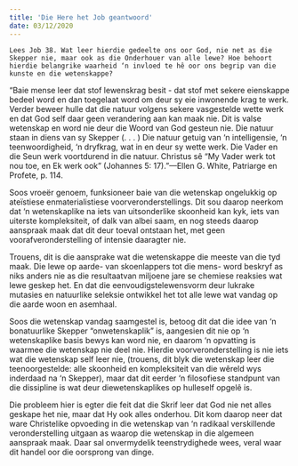 ```yaml
---
title: 'Die Here het Job geantwoord'
date: 03/12/2020
---
```


`Lees Job 38. Wat leer hierdie gedeelte ons oor God, nie net as die Skepper nie, maar ook as die Onderhouer van alle lewe? Hoe behoort hierdie belangrike waarheid ‘n invloed te hê oor ons begrip van die kunste en die wetenskappe?`

“Baie mense leer dat stof lewenskrag besit - dat stof met sekere eienskappe bedeel word en dan toegelaat word om deur sy eie inwonende krag te werk. Verder beweer hulle dat die natuur volgens sekere vasgestelde wette werk en dat God self daar geen verandering aan kan maak nie. Dit is valse wetenskap en word nie deur die Woord van God gesteun nie. Die natuur staan in diens van sy Skepper (. . . ) Die natuur getuig van ‘n intelligensie, ‘n teenwoordigheid, ‘n dryfkrag, wat in en deur sy wette werk. Die Vader en die Seun werk voortdurend in die natuur. Christus sê “My Vader werk tot nou toe, en Ek werk ook” (Johannes 5: 17).”—Ellen G. White, Patriarge en Profete, p. 114.

Soos vroeër genoem, funksioneer baie van die wetenskap ongelukkig op ateïstiese enmaterialistiese voorveronderstellings. Dit sou daarop neerkom dat ‘n wetenskaplike na iets van uitsonderlike skoonheid kan kyk, iets van uiterste kompleksiteit, of dalk van albei saam, en nog steeds daarop aanspraak maak dat dit deur toeval ontstaan het, met geen voorafveronderstelling of intensie daaragter nie.

Trouens, dit is die aansprake wat die wetenskappe die meeste van die tyd maak. Die lewe op aarde- van skoenlappers tot die mens- word beskryf as niks anders nie as die resultaatvan miljoene jare se chemiese reaksies wat lewe geskep het. En dat die eenvoudigstelewensvorm deur lukrake mutasies en natuurlike seleksie ontwikkel het tot alle lewe wat vandag op die aarde woon en asemhaal.

Soos die wetenskap vandag saamgestel is, betoog dit dat die idee van ‘n bonatuurlike Skepper “onwetenskaplik” is, aangesien dit nie op ‘n wetenskaplike basis bewys kan word nie, en daarom ‘n opvatting is waarmee die wetenskap nie deel nie. Hierdie voorveronderstelling is nie iets wat die wetenskap self leer nie, (trouens, dit blyk die wetenskap leer die teenoorgestelde: alle skoonheid en kompleksiteit van die wêreld wys inderdaad na ‘n Skepper), maar dat dit eerder ‘n filosofiese standpunt van die dissipline is wat deur diewetenskaplikes op hulleself opgelê is.

Die probleem hier is egter die feit dat die Skrif leer dat God nie net alles geskape het nie, maar dat Hy ook alles onderhou. Dit kom daarop neer dat ware Christelike opvoeding in die wetenskap van ‘n radikaal verskillende veronderstelling uitgaan as waarop die wetenskap in die algemeen aanspraak maak. Daar sal onvermydelik teenstrydighede wees, veral waar dit handel oor die oorsprong van dinge.